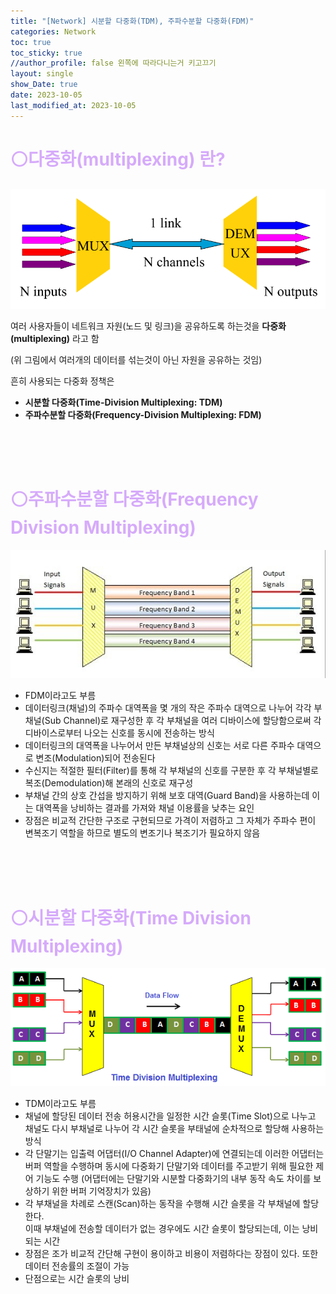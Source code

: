 ```yaml
---
title: "[Network] 시분할 다중화(TDM), 주파수분할 다중화(FDM)"
categories: Network
toc: true
toc_sticky: true
//author_profile: false 왼쪽에 따라다니는거 키고끄기
layout: single
show_Date: true
date: 2023-10-05
last_modified_at: 2023-10-05
---
```


# <span style="color: #D6ABFA;">⚪다중화(multiplexing) 란?</span>

![image-20231005204539796](./../../assets/images/2023-10-05-Multiplexing/image-20231005204539796.png)

여러 사용자들이 네트워크 자원(노드 및 링크)을 공유하도록 하는것을 **다중화(multiplexing)** 라고 함

(위 그림에서 여러개의 데이터를 섞는것이 아닌 자원을 공유하는 것임)

흔히 사용되는 다중화 정책은

- **시분할 다중화(Time-Division Multiplexing: TDM)**
- **주파수분할 다중화(Frequency-Division Multiplexing: FDM)**

<br>

<br>

<br>

# <span style="color: #D6ABFA;">⚪주파수분할 다중화(Frequency Division Multiplexing)</span>

![3-3](./../../assets/images/2023-10-05-Multiplexing/3-3.jpg)

- FDM이라고도 부름
-  데이터링크(채널)의 주파수 대역폭을 몇 개의 작은 주파수 대역으로 나누어 각각 부채널(Sub Channel)로 재구성한 후 각 부채널을 여러 디바이스에 할당함으로써 각 디바이스로부터 나오는 신호를 동시에 전송하는 방식
- 데이터링크의 대역폭을 나누어서 만든 부채널상의 신호는 서로 다른 주파수 대역으로 변조(Modulation)되어 전송된다
- 수신지는 적절한 필터(Filter)를 통해 각 부채널의 신호를 구분한 후 각 부채널별로 복조(Demodulation)해 본래의 신호로 재구성
- 부채널 간의 상호 간섭을 방지하기 위해 보호 대역(Guard Band)을 사용하는데 이는 대역폭을 낭비하는 결과를 가져와 채널 이용률을 낮추는 요인
- 장점은 비교적 간단한 구조로 구현되므로 가격이 저렴하고 그 자체가 주파수 편이 변복조기 역할을 하므로 별도의 변조기나 복조기가 필요하지 않음

<br>

<br>

<br>

# <span style="color: #D6ABFA;">⚪시분할 다중화(Time Division Multiplexing)</span>

![Time-Division-Multiplexing](./../../assets/images/2023-10-05-Multiplexing/Time-Division-Multiplexing.png)

- TDM이라고도 부름
- 채널에 할당된 데이터 전송 허용시간을 일정한 시간 슬롯(Time Slot)으로 나누고 채널도 다시 부채널로 나누어 각 시간 슬롯을 부태널에 순차적으로 할당해 사용하는 방식
- 각 단말기는 입출력 어댑터(I/O Channel Adapter)에 연결되는데 이러한 어댑터는 버퍼 역할을 수행하며 동시에 다중화기 단말기와 데이터를 주고받기 위해 필요한 제어 기능도 수행 (어댑터에는 단말기와 시분할 다중화기의 내부 동작 속도 차이를 보상하기 위한 버퍼 기억장치가 있음)
- 각 부채널을 차례로 스캔(Scan)하는 동작을 수행해 시간 슬롯을 각 부채널에 할당한다.   
  이때 부채널에 전송할 데이터가 없는 경우에도 시간 슬롯이 할당되는데, 이는 낭비되는 시간
- 장점은 조가 비교적 간단해 구현이 용이하고 비용이 저렴하다는 장점이 있다. 또한 데이터 전송률의 조절이 가능
- 단점으로는 시간 슬롯의 낭비

